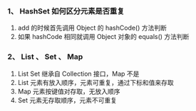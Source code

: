 ### 1、 HashSet 如何区分元素是否重复
1. add 的时候首先调用 Object 的 hashCode() 方法判断
2. 如果 hashCode 相同就调用 Object 对象的 equals() 方法判断

### 2、 List 、 Set 、 Map
1. List Set 继承自 Collection 接口，Map 不是
2. List 元素有放入顺序，元素可重复，通过下标和值来存取
3. Map 元素按键值对存取，无放入顺序
4. Set 元素无存取顺序，元素不可重复